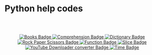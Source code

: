 # Python help codes




<br/><br/>

<div id="badges" align="center">
  <a href="https://github.com/Nenogzar/LearningPython/tree/main/Book">
    <img src="https://img.shields.io/badge/Books-%23092E20.svg?style=for-the-badge&logo=Books&logoColor=white" alt="Books Badge"/>
  </a>
  
  <a href="https://github.com/Nenogzar/LearningPython/tree/main/HELP/Comprehension">
    <img src="https://img.shields.io/badge/Comprehension-3670A0?style=for-the-badge&logo=Comprehension&logoColor=ffdd54" alt="Comprehension Badge"/>
  </a>
  
  <a href="https://github.com/Nenogzar/LearningPython/tree/main/HELP/Dictionary">
    <img src="https://img.shields.io/badge/Dictionary-%23323330.svg?style=for-the-badge&logo=Dictionary&logoColor=%23F7DF1E" alt="Dictionary Badge"/>
  </a>
  
  <a href="https://github.com/Nenogzar/RockPaperScissorsByNenogzar">
    <img src="https://img.shields.io/badge/Rock Paper Scissors-268BEE?style=for-the-badge&logo=Rock Paper Scissors&logoColor=white" alt="Rock Paper Scissors Badge"/>
  </a>
  
  <a href="https://github.com/Nenogzar/LearningPython/tree/main/HELP/Function">
    <img src="https://img.shields.io/badge/Function-%23121011.svg?style=for-the-badge&logo=Function&logoColor=white" alt="Function Badge"/>
  </a>
  
   <a href="https://github.com/Nenogzar/LearningPython/tree/main/HELP/slice">
    <img src="https://img.shields.io/badge/Slice-FCC624?style=for-the-badge&logo=Slice&logoColor=black" alt="Slice Badge"/>
  </a>
  
  <a href="https://github.com/Nenogzar/LearningPython/tree/main/HELP/Other/youtube-downloader-converter">
    <img src="https://img.shields.io/badge/YouTube Downloader converter-red?style=for-the-badge&logo=youtube&logoColor=white" alt="YouTube Downloader converter Badge"/>
  </a>
  
  <a href="https://github.com/Nenogzar/LearningPython/tree/main/HELP/Other/time">
    <img src="https://img.shields.io/badge/Time-blue?style=for-the-badge&logo=Time&logoColor=white" alt="Time Badge"/>
  </a>
